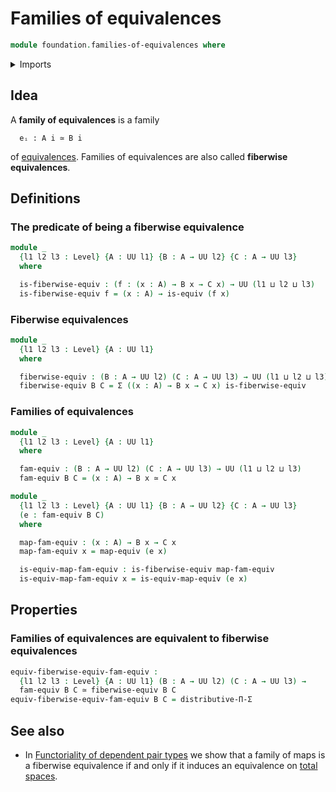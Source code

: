 # Families of equivalences

```agda
module foundation.families-of-equivalences where
```

<details><summary>Imports</summary>

```agda
open import foundation.dependent-pair-types
open import foundation.universe-levels

open import foundation-core.equivalences
open import foundation-core.type-theoretic-principle-of-choice
```

</details>

## Idea

A **family of equivalences** is a family

```text
  eᵢ : A i ≃ B i
```

of [equivalences](foundation-core.equivalences.md). Families of equivalences are
also called **fiberwise equivalences**.

## Definitions

### The predicate of being a fiberwise equivalence

```agda
module _
  {l1 l2 l3 : Level} {A : UU l1} {B : A → UU l2} {C : A → UU l3}
  where

  is-fiberwise-equiv : (f : (x : A) → B x → C x) → UU (l1 ⊔ l2 ⊔ l3)
  is-fiberwise-equiv f = (x : A) → is-equiv (f x)
```

### Fiberwise equivalences

```agda
module _
  {l1 l2 l3 : Level} {A : UU l1}
  where

  fiberwise-equiv : (B : A → UU l2) (C : A → UU l3) → UU (l1 ⊔ l2 ⊔ l3)
  fiberwise-equiv B C = Σ ((x : A) → B x → C x) is-fiberwise-equiv
```

### Families of equivalences

```agda
module _
  {l1 l2 l3 : Level} {A : UU l1}
  where

  fam-equiv : (B : A → UU l2) (C : A → UU l3) → UU (l1 ⊔ l2 ⊔ l3)
  fam-equiv B C = (x : A) → B x ≃ C x

module _
  {l1 l2 l3 : Level} {A : UU l1} {B : A → UU l2} {C : A → UU l3}
  (e : fam-equiv B C)
  where

  map-fam-equiv : (x : A) → B x → C x
  map-fam-equiv x = map-equiv (e x)

  is-equiv-map-fam-equiv : is-fiberwise-equiv map-fam-equiv
  is-equiv-map-fam-equiv x = is-equiv-map-equiv (e x)
```

## Properties

### Families of equivalences are equivalent to fiberwise equivalences

```agda
equiv-fiberwise-equiv-fam-equiv :
  {l1 l2 l3 : Level} {A : UU l1} (B : A → UU l2) (C : A → UU l3) →
  fam-equiv B C ≃ fiberwise-equiv B C
equiv-fiberwise-equiv-fam-equiv B C = distributive-Π-Σ
```

## See also

- In
  [Functoriality of dependent pair types](foundation-core.functoriality-dependent-pair-types.md)
  we show that a family of maps is a fiberwise equivalence if and only if it
  induces an equivalence on [total spaces](foundation.dependent-pair-types.md).
